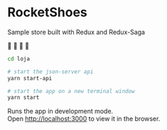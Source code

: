 # RocketShoes

Sample store built with Redux and Redux-Saga 

:shoe:
:boot:
:sandal:
:high_heel:

```sh
cd loja

# start the json-server api
yarn start-api

# start the app on a new terminal window
yarn start
```

Runs the app in development mode.<br>
Open [http://localhost:3000](http://localhost:3000) to view it in the browser.